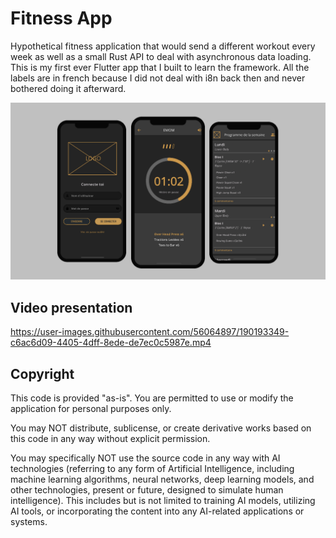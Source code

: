 # Fitness App

Hypothetical fitness application that would send a different workout every week as well as a small Rust API to deal with asynchronous data loading. This is my first ever Flutter app that I built to learn the framework. All the labels are in french because I did not deal with i8n back then and never bothered doing it afterward.

![1](https://raw.githubusercontent.com/V4ldum/fitness-app/main/images-videos/image.png)

## Video presentation
https://user-images.githubusercontent.com/56064897/190193349-c6ac6d09-4405-4dff-8ede-de7ec0c5987e.mp4

## Copyright

This code is provided "as-is". You are permitted to use or modify the application for personal purposes only.

You may NOT distribute, sublicense, or create derivative works based on this code in any way without explicit permission.

You may specifically NOT use the source code in any way with AI technologies (referring to any form of Artificial Intelligence, including machine learning algorithms, neural networks, deep learning models, and other technologies, present or future, designed to simulate human intelligence). This includes but is not limited to training AI models, utilizing AI tools, or incorporating the content into any AI-related applications or systems.
